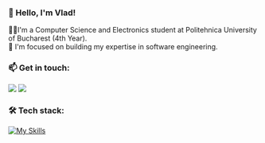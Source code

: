### 👋 Hello, I'm Vlad!

👨‍💻I'm a Computer Science and Electronics student at Politehnica University of Bucharest (4th Year). <br>
🌱 I'm focused on building my expertise in software engineering.

### 📫 Get in touch:

<a href="https://www.linkedin.com/in/vlad-ioan-surcel" target="_blank"><img src="https://img.shields.io/badge/linkedin-%230077B5.svg?style=for-the-badge&logo=linkedin&logoColor=black"></a>
<a href="mailto:surcel11@gmail.com" target="_blank"><img src="https://img.shields.io/badge/Gmail-D14836?style=for-the-badge&logo=gmail&logoColor=black"></a>

### 🛠️ Tech stack:

[![My Skills](https://skillicons.dev/icons?i=react,js,nodejs,express,mysql,bootstrap,html,css,cs,dotnet,c,cpp,git,vscode)](https://skillicons.dev)
